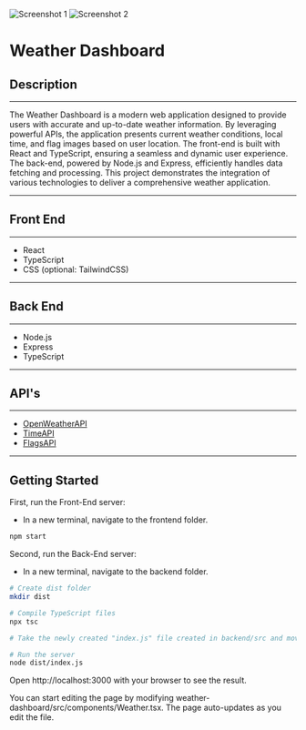 ![Screenshot 1](https://i.imgur.com/DRg9JM8.png) ![Screenshot 2](https://i.imgur.com/pn2DLRn.png)

# Weather Dashboard

## Description
***
The Weather Dashboard is a modern web application designed to provide users with accurate and up-to-date weather information. By leveraging powerful APIs, the application presents current weather conditions, local time, and flag images based on user location. The front-end is built with React and TypeScript, ensuring a seamless and dynamic user experience. The back-end, powered by Node.js and Express, efficiently handles data fetching and processing. This project demonstrates the integration of various technologies to deliver a comprehensive weather application.
***

## Front End
***
- React
- TypeScript
- CSS (optional: TailwindCSS)
***

## Back End
***
- Node.js
- Express
- TypeScript
***

## API's
***
- [OpenWeatherAPI](https://openweathermap.org/api)
- [TimeAPI](https://timeapi.io/swagger/index.html)
- [FlagsAPI](https://flagsapi.com/)
***

## Getting Started

First, run the Front-End server:

* In a new terminal, navigate to the frontend folder.
```bash
npm start
```

Second, run the Back-End server:

* In a new terminal, navigate to the backend folder.

```bash
# Create dist folder
mkdir dist

# Compile TypeScript files
npx tsc

# Take the newly created "index.js" file created in backend/src and move it to the "dist" folder we created in the backend root folder.

# Run the server
node dist/index.js
```

Open http://localhost:3000 with your browser to see the result.

You can start editing the page by modifying weather-dashboard/src/components/Weather.tsx. The page auto-updates as you edit the file.
